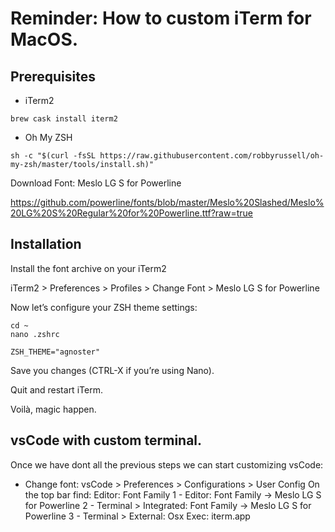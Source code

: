 # Reminder: How to custom iTerm for MacOS.

## Prerequisites

- iTerm2

`brew cask install iterm2`

- Oh My ZSH

`sh -c "$(curl -fsSL https://raw.githubusercontent.com/robbyrussell/oh-my-zsh/master/tools/install.sh)"`

Download Font: Meslo LG S for Powerline

https://github.com/powerline/fonts/blob/master/Meslo%20Slashed/Meslo%20LG%20S%20Regular%20for%20Powerline.ttf?raw=true


## Installation

Install the font archive on your iTerm2

iTerm2 > Preferences > Profiles > Change Font > Meslo LG S for Powerline

Now let’s configure your ZSH theme settings:

~~~ 
cd ~
nano .zshrc 
~~~

`ZSH_THEME="agnoster"`


Save you changes (CTRL-X if you’re using Nano).

Quit and restart iTerm.


Voilà, magic happen.




## vsCode with custom terminal.

Once we have dont all the previous steps we can start customizing vsCode:

- Change font:
vsCode > Preferences > Configurations > User Config
On the top bar find: Editor: Font Family
1 - Editor: Font Family -> Meslo LG S for Powerline
2 - Terminal > Integrated: Font Family -> Meslo LG S for Powerline
3 - Terminal > External: Osx Exec: iterm.app
